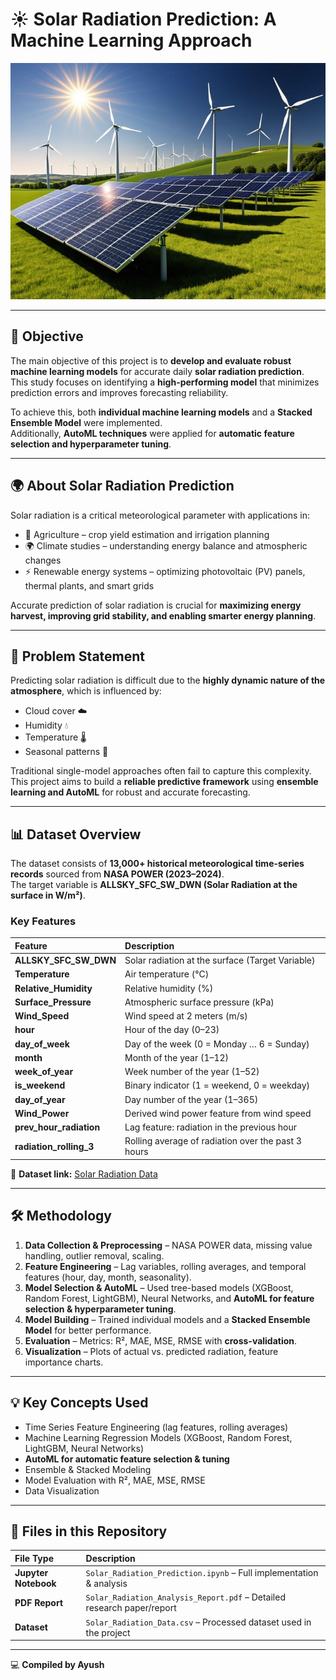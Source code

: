 # ☀️ Solar Radiation Prediction: A Machine Learning Approach  

<p align="center">
  <img src="Solar%20Radiation%20Prediction.jpeg" alt="Solar Radiation Prediction" width="600"/>
</p>

---
## 🎯 Objective  
The main objective of this project is to **develop and evaluate robust machine learning models** for accurate daily **solar radiation prediction**.  
This study focuses on identifying a **high-performing model** that minimizes prediction errors and improves forecasting reliability.  

To achieve this, both **individual machine learning models** and a **Stacked Ensemble Model** were implemented.  
Additionally, **AutoML techniques** were applied for **automatic feature selection and hyperparameter tuning**.  

---

## 🌍 About Solar Radiation Prediction  
Solar radiation is a critical meteorological parameter with applications in:  

- 🌱 Agriculture – crop yield estimation and irrigation planning  
- 🌍 Climate studies – understanding energy balance and atmospheric changes  
- ⚡ Renewable energy systems – optimizing photovoltaic (PV) panels, thermal plants, and smart grids  

Accurate prediction of solar radiation is crucial for **maximizing energy harvest, improving grid stability, and enabling smarter energy planning**.  

---

## 📝 Problem Statement  
Predicting solar radiation is difficult due to the **highly dynamic nature of the atmosphere**, which is influenced by:  

- Cloud cover ☁️  
- Humidity 💧  
- Temperature 🌡️  
- Seasonal patterns 📅  

Traditional single-model approaches often fail to capture this complexity.  
This project aims to build a **reliable predictive framework** using **ensemble learning and AutoML** for robust and accurate forecasting.  

---

## 📊 Dataset Overview  
The dataset consists of **13,000+ historical meteorological time-series records** sourced from **NASA POWER (2023–2024)**.  
The target variable is **ALLSKY_SFC_SW_DWN (Solar Radiation at the surface in W/m²)**.  

### Key Features  

| Feature | Description |  
| :--- | :--- |  
| **ALLSKY_SFC_SW_DWN** | Solar radiation at the surface (Target Variable) |  
| **Temperature** | Air temperature (°C) |  
| **Relative_Humidity** | Relative humidity (%) |  
| **Surface_Pressure** | Atmospheric surface pressure (kPa) |  
| **Wind_Speed** | Wind speed at 2 meters (m/s) |  
| **hour** | Hour of the day (0–23) |  
| **day_of_week** | Day of the week (0 = Monday … 6 = Sunday) |  
| **month** | Month of the year (1–12) |  
| **week_of_year** | Week number of the year (1–52) |  
| **is_weekend** | Binary indicator (1 = weekend, 0 = weekday) |  
| **day_of_year** | Day number of the year (1–365) |  
| **Wind_Power** | Derived wind power feature from wind speed |  
| **prev_hour_radiation** | Lag feature: radiation in the previous hour |  
| **radiation_rolling_3** | Rolling average of radiation over the past 3 hours |  

📂 **Dataset link:** [Solar Radiation Data](<Insert your dataset link here>)  

---

## 🛠️ Methodology  
1. **Data Collection & Preprocessing** – NASA POWER data, missing value handling, outlier removal, scaling.  
2. **Feature Engineering** – Lag variables, rolling averages, and temporal features (hour, day, month, seasonality).  
3. **Model Selection & AutoML** – Used tree-based models (XGBoost, Random Forest, LightGBM), Neural Networks, and **AutoML for feature selection & hyperparameter tuning**.  
4. **Model Building** – Trained individual models and a **Stacked Ensemble Model** for better performance.  
5. **Evaluation** – Metrics: R², MAE, MSE, RMSE with **cross-validation**.  
6. **Visualization** – Plots of actual vs. predicted radiation, feature importance charts.  

---

## 💡 Key Concepts Used  
- Time Series Feature Engineering (lag features, rolling averages)  
- Machine Learning Regression Models (XGBoost, Random Forest, LightGBM, Neural Networks)  
- **AutoML for automatic feature selection & tuning**  
- Ensemble & Stacked Modeling  
- Model Evaluation with R², MAE, MSE, RMSE  
- Data Visualization  

---

## 📂 Files in this Repository  

| File Type | Description |  
| :--- | :--- |  
| **Jupyter Notebook** | `Solar_Radiation_Prediction.ipynb` – Full implementation & analysis |  
| **PDF Report** | `Solar_Radiation_Analysis_Report.pdf` – Detailed research paper/report |  
| **Dataset** | `Solar_Radiation_Data.csv` – Processed dataset used in the project |  

---

💻 **Compiled by Ayush**  
